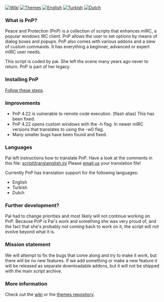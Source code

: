 [![Wiki](https://img.shields.io/badge/Link-Wiki-blue.svg)](https://github.com/peace-and-protection/Peace-and-Protection/wiki)
[![Themes](https://img.shields.io/badge/Link-Themes-blue.svg)](https://github.com/peace-and-protection/Peace-and-Protection/tree/themes)
[![English](https://img.shields.io/badge/Language-English-green.svg)](https://github.com/peace-and-protection/Peace-and-Protection/blob/master/script/trans/english.ini)
[![Turkish](https://img.shields.io/badge/Language-T%C3%BCrk%C3%A7e-green.svg)](https://github.com/peace-and-protection/Peace-and-Protection/blob/master/script/trans/turkish.ini)
[![Dutch](https://img.shields.io/badge/Language-Nederlands-green.svg)](https://github.com/peace-and-protection/Peace-and-Protection/blob/master/script/trans/nederlands.ini)

### What is PnP?
Peace and Protection (PnP) is a collection of scripts that enhances mIRC, a popular windows IRC client. PnP allows the user to set options by means of dialog boxes and popups. PnP also comes with various addons and a slew of custom commands. It has everything a beginner, advanced or expert mIRC user needs.

This script is coded by pai. She left the scene many years ago never to return. PnP is part of her legacy.

### Installing PnP
[Follow these steps](https://github.com/peace-and-protection/Peace-and-Protection/wiki/Installation).

### Improvements
* PnP 4.22 is vulnerable to remote code execution. (flash alias) This has been fixed.
* PnP 4.22 opens custom windows with the -h flag. In newer mIRC versions that translates to using the -w0 flag.
* Many smaller bugs have been found and fixed.

### Languages
Pai left instructions how to translate PnP. Have a look at the comments in this file: [script\trans\english.ini](https://github.com/peace-and-protection/Peace-and-Protection/blob/master/script/trans/english.ini) Please [email us](mailto:pnp@login.kristshell.net) your translation file!

Currently PnP has translation support for the following languages:
* English
* Turkish
* Dutch

### Further development?
Pai had to change priorities and most likely will not continue working on PnP. Because PnP is Pai's work and something she was very proud of, and the fact that she's probably not coming back to work on it, the script will not evolve beyond what it is. 

### Mission statement
We will attempt to fix the bugs that come along and try to make it work, but there will be no new features. If we add something or make a new feature it will be released as separate downloadable addons, but it will not be shipped with the main script archive.

### More information
Check out the [wiki](https://github.com/peace-and-protection/Peace-and-Protection/wiki) or the [themes repository](https://github.com/peace-and-protection/Peace-and-Protection/tree/themes).

